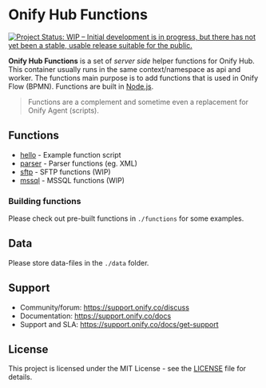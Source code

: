 # Onify Hub Functions

[![Project Status: WIP – Initial development is in progress, but there has not yet been a stable, usable release suitable for the public.](https://www.repostatus.org/badges/latest/wip.svg)](https://www.repostatus.org/#wip)

**Onify Hub Functions** is a set of _server side_ helper functions for Onify Hub. This container usually runs in the same context/namespace as api and worker. The functions main purpose is to add functions that is used in Onify Flow (BPMN). Functions are built in [Node.js](https://nodejs.org/).

> Functions are a complement and sometime even a replacement for Onify Agent (scripts).

## Functions

* [hello](/functions/hello.js) - Example function script 
* [parser](/functions/hello.js) - Parser functions (eg. XML)
* [sftp](/functions/hello.js) - SFTP functions (WIP)
* [mssql](/functions/hello.js) - MSSQL functions (WIP)

### Building functions

Please check out pre-built functions in `./functions` for some examples.

## Data

Please store data-files in the `./data` folder.

## Support

* Community/forum: https://support.onify.co/discuss
* Documentation: https://support.onify.co/docs
* Support and SLA: https://support.onify.co/docs/get-support

## License

This project is licensed under the MIT License - see the [LICENSE](LICENSE) file for details.